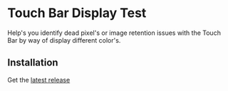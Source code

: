 #  Touch Bar Display Test

Help's you identify dead pixel's or image retention issues with the Touch Bar by way of display different color's.

## Installation

Get the [latest release](https://github.com/amarcu5/TouchBarDisplayTest/releases)
